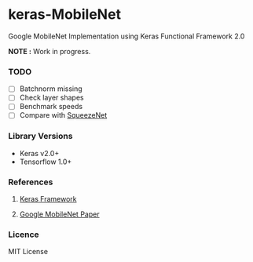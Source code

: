 # keras-MobileNet
Google MobileNet Implementation using Keras Functional Framework 2.0

**NOTE :** Work in progress.


### TODO

- [ ] Batchnorm missing
- [ ] Check layer shapes
- [ ] Benchmark speeds
- [ ] Compare with [SqueezeNet](https://github.com/rcmalli/keras-squeezenet)

### Library Versions

- Keras v2.0+
- Tensorflow 1.0+


### References

1) [Keras Framework](www.keras.io)

2) [Google MobileNet Paper](https://arxiv.org/pdf/1704.04861.pdf)


### Licence 

MIT License 
